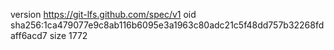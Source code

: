 version https://git-lfs.github.com/spec/v1
oid sha256:1ca479077e9c8ab116b6095e3a1963c80adc21c5f48dd757b32268fdaff6acd7
size 1772
